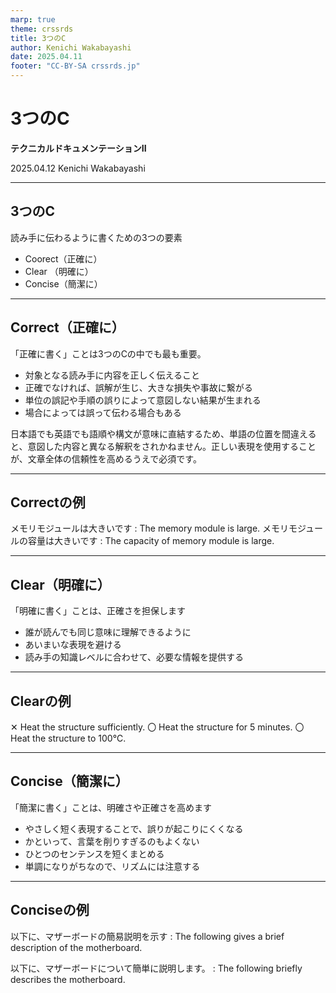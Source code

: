 ```yaml
---
marp: true
theme: crssrds
title: 3つのC
author: Kenichi Wakabayashi
date: 2025.04.11
footer: "CC-BY-SA crssrds.jp"
---
```

<!--
class: cover
-->

# 3つのC
**テクニカルドキュメンテーションII**

2025.04.12 Kenichi Wakabayashi

---
<!--
class: body
-->

## 3つのC
読み手に伝わるように書くための3つの要素

- Coorect（正確に）
- Clear （明確に）
- Concise（簡潔に）

---

## Correct（正確に）

「正確に書く」ことは3つのCの中でも最も重要。

- 対象となる読み手に内容を正しく伝えること
- 正確でなければ、誤解が生じ、大きな損失や事故に繋がる
- 単位の誤記や手順の誤りによって意図しない結果が生まれる
- 場合によっては誤って伝わる場合もある

日本語でも英語でも語順や構文が意味に直結するため、単語の位置を間違えると、意図した内容と異なる解釈をされかねません。正しい表現を使用することが、文章全体の信頼性を高めるうえで必須です。

---

## Correctの例

メモリモジュールは大きいです : The memory module is large.
メモリモジュールの容量は大きいです : The capacity of memory module is large.

---

## Clear（明確に）

「明確に書く」ことは、正確さを担保します

- 誰が読んでも同じ意味に理解できるように
- あいまいな表現を避ける
- 読み手の知識レベルに合わせて、必要な情報を提供する

---

## Clearの例

✕ Heat the structure sufficiently.
〇 Heat the structure for 5 minutes.
〇 Heat the structure to 100℃.

---

## Concise（簡潔に）

「簡潔に書く」ことは、明確さや正確さを高めます

- やさしく短く表現することで、誤りが起こりにくくなる
- かといって、言葉を削りすぎるのもよくない
- ひとつのセンテンスを短くまとめる
- 単調になりがちなので、リズムには注意する

---

## Conciseの例

以下に、マザーボードの簡易説明を示す : The following gives a brief description of the motherboard.

以下に、マザーボードについて簡単に説明します。 : The following briefly describes the motherboard.

